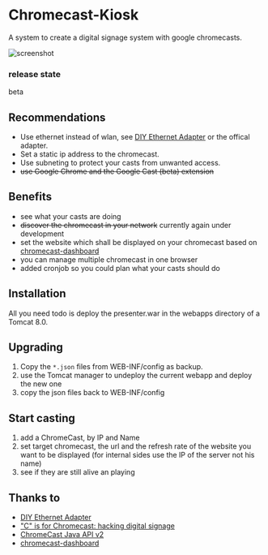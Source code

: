 # Chromecast-Kiosk
A system to create a digital signage system with google chromecasts. 

![screenshot](https://raw.githubusercontent.com/mrothenbuecher/Chromecast-Kiosk/master/img/overview-screenshot.png "screenshot")

### release state
beta

## Recommendations
* Use ethernet instead of wlan, see [DIY Ethernet Adapter](https://productforums.google.com/forum/#!topic/chromecast/xo_NDh5CZA8) or the offical adapter.
* Set a static ip address to the chromecast.
* Use subneting to protect your casts from unwanted access.
* ~~use Google Chrome and the Google Cast (beta) extension~~

## Benefits
* see what your casts are doing
* ~~discover the chromecast in your network~~ currently again under development
* set the website which shall be displayed on your chromecast based on [chromecast-dashboard](https://github.com/boombatower/chromecast-dashboard)
* you can manage multiple chromecast in one browser
* added cronjob so you could plan what your casts should do

## Installation
All you need todo is deploy the presenter.war in the webapps directory of a Tomcat 8.0.

## Upgrading
1. Copy the `*.json` files from WEB-INF/config as backup.
2. use the Tomcat manager to undeploy the current webapp and deploy the new one
3. copy the json files back to WEB-INF/config

## Start casting
1. add a ChromeCast, by IP and Name
2. set target chromecast, the url and the refresh rate of the website you want to be displayed (for internal sides use the IP of the server not his name)
3. see if they are still alive an playing

## Thanks to
* [DIY Ethernet Adapter](https://productforums.google.com/forum/#!topic/chromecast/xo_NDh5CZA8)
* ["C" is for Chromecast: hacking digital signage](http://labs.cooperhewitt.org/2013/c-is-for-chromecast-hacking-digital-signage/)
* [ChromeCast Java API v2](https://github.com/vitalidze/chromecast-java-api-v2)
* [chromecast-dashboard](https://github.com/boombatower/chromecast-dashboard)
